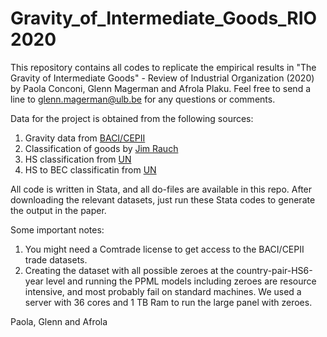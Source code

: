 # Gravity_of_Intermediate_Goods_RIO2020

This repository contains all codes to replicate the empirical results in "The Gravity of Intermediate Goods" - Review of Industrial Organization (2020) by Paola Conconi, Glenn Magerman and Afrola Plaku.
Feel free to send a line to [glenn.magerman@ulb.be](glenn.magerman@ulb.be) for any questions or comments.

Data for the project is obtained from the following sources:
  1. Gravity data from [BACI/CEPII](http://www.cepii.fr/cepii/en/bdd_modele/presentation.asp?id=1)
  2. Classification of goods by [Jim Rauch](http://econweb.ucsd.edu/~jrauch/rauchclass/SITCRauch_merging_code.do)
  3. HS classification from [UN](http://unstats.un.org/unsd/tradekb/Knowledgebase/50043/HS-Classification-by-Section)
  4. HS to BEC classificatin from [UN](http://unstats.un.org/unsd/trade/classifications/correspondence-tables.asp)

			
All code is written in Stata, and all do-files are available in this repo.
After downloading the relevant datasets, just run these Stata codes to generate the output in the paper.

Some important notes:
  1. You might need a Comtrade license to get access to the BACI/CEPII trade datasets.
  2. Creating the dataset with all possible zeroes at the country-pair-HS6-year level and running the PPML models including zeroes are resource intensive, and most probably
  fail on standard machines. We used a server with 36 cores and 1 TB Ram to run the large panel with zeroes.

Paola, Glenn and Afrola
  
